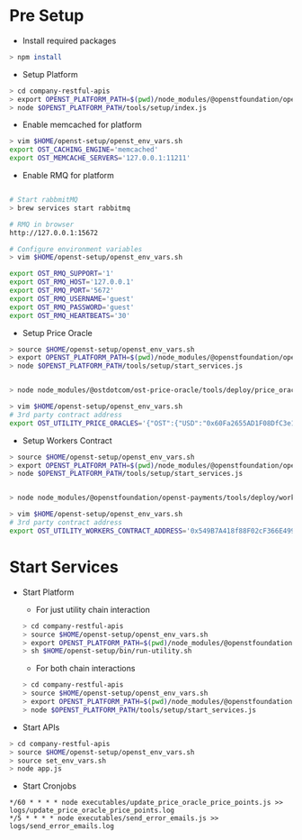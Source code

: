 # Pre Setup

* Install required packages
```bash
> npm install
```

* Setup Platform
```bash
> cd company-restful-apis
> export OPENST_PLATFORM_PATH=$(pwd)/node_modules/@openstfoundation/openst-platform
> node $OPENST_PLATFORM_PATH/tools/setup/index.js
```

* Enable memcached for platform
```bash
> vim $HOME/openst-setup/openst_env_vars.sh
export OST_CACHING_ENGINE='memcached'
export OST_MEMCACHE_SERVERS='127.0.0.1:11211'
```

* Enable RMQ for platform
```bash

# Start rabbmitMQ 
> brew services start rabbitmq

# RMQ in browser
http://127.0.0.1:15672

# Configure environment variables 
> vim $HOME/openst-setup/openst_env_vars.sh

export OST_RMQ_SUPPORT='1'
export OST_RMQ_HOST='127.0.0.1'
export OST_RMQ_PORT='5672'
export OST_RMQ_USERNAME='guest'
export OST_RMQ_PASSWORD='guest'
export OST_RMQ_HEARTBEATS='30'
```

* Setup Price Oracle
```bash
> source $HOME/openst-setup/openst_env_vars.sh
> export OPENST_PLATFORM_PATH=$(pwd)/node_modules/@openstfoundation/openst-platform
> node $OPENST_PLATFORM_PATH/tools/setup/start_services.js


> node node_modules/@ostdotcom/ost-price-oracle/tools/deploy/price_oracle.js OST USD $OST_UTILITY_GAS_PRICE

> vim $HOME/openst-setup/openst_env_vars.sh
# 3rd party contract address
export OST_UTILITY_PRICE_ORACLES='{"OST":{"USD":"0x60Fa2655AD1F08DfC3e1DAd9b31e4DD817a36f9D"}}'
```

* Setup Workers Contract
```bash
> source $HOME/openst-setup/openst_env_vars.sh
> export OPENST_PLATFORM_PATH=$(pwd)/node_modules/@openstfoundation/openst-platform
> node $OPENST_PLATFORM_PATH/tools/setup/start_services.js


> node node_modules/@openstfoundation/openst-payments/tools/deploy/workers.js $OST_UTILITY_GAS_PRICE

> vim $HOME/openst-setup/openst_env_vars.sh
# 3rd party contract address
export OST_UTILITY_WORKERS_CONTRACT_ADDRESS='0x549B7A418f88F02cF366E4999bda858BB8815451'
```

# Start Services

* Start Platform
  * For just utility chain interaction
  ```bash
  > cd company-restful-apis
  > source $HOME/openst-setup/openst_env_vars.sh
  > export OPENST_PLATFORM_PATH=$(pwd)/node_modules/@openstfoundation/openst-platform
  > sh $HOME/openst-setup/bin/run-utility.sh
  ```

  * For both chain interactions
  ```bash
  > cd company-restful-apis
  > source $HOME/openst-setup/openst_env_vars.sh
  > export OPENST_PLATFORM_PATH=$(pwd)/node_modules/@openstfoundation/openst-platform
  > node $OPENST_PLATFORM_PATH/tools/setup/start_services.js
  ```
  
* Start APIs
```bash
> cd company-restful-apis
> source $HOME/openst-setup/openst_env_vars.sh
> source set_env_vars.sh
> node app.js
```

* Start Cronjobs
```base
*/60 * * * * node executables/update_price_oracle_price_points.js >> logs/update_price_oracle_price_points.log
*/5 * * * * node executables/send_error_emails.js >> logs/send_error_emails.log
```
